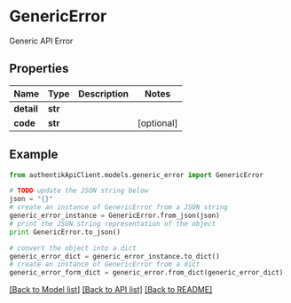 # GenericError

Generic API Error

## Properties
Name | Type | Description | Notes
------------ | ------------- | ------------- | -------------
**detail** | **str** |  | 
**code** | **str** |  | [optional] 

## Example

```python
from authentikApiClient.models.generic_error import GenericError

# TODO update the JSON string below
json = "{}"
# create an instance of GenericError from a JSON string
generic_error_instance = GenericError.from_json(json)
# print the JSON string representation of the object
print GenericError.to_json()

# convert the object into a dict
generic_error_dict = generic_error_instance.to_dict()
# create an instance of GenericError from a dict
generic_error_form_dict = generic_error.from_dict(generic_error_dict)
```
[[Back to Model list]](../README.md#documentation-for-models) [[Back to API list]](../README.md#documentation-for-api-endpoints) [[Back to README]](../README.md)


